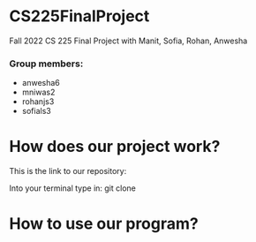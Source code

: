 # CS225FinalProject
Fall 2022 CS 225 Final Project with Manit, Sofia, Rohan, Anwesha

### Group members:
* anwesha6
* mniwas2
* rohanjs3
* sofials3

# How does our project work?
This is the link to our repository: 

Into your terminal type in: git clone 
# How to use our program?